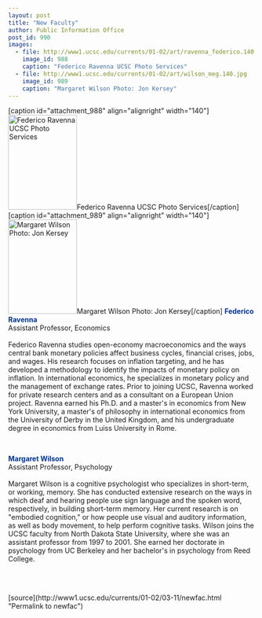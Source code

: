 ```yaml
---
layout: post
title: "New Faculty"
author: Public Information Office
post_id: 990
images:
  - file: http://www1.ucsc.edu/currents/01-02/art/ravenna_federico.140.jpg
    image_id: 988
    caption: "Federico Ravenna UCSC Photo Services"
  - file: http://www1.ucsc.edu/currents/01-02/art/wilson_meg.140.jpg
    image_id: 989
    caption: "Margaret Wilson Photo: Jon Kersey"
---
```


[caption id="attachment_988" align="alignright" width="140"]<a href="http://localhost/mysite/wp-content/uploads/2002/03/ravenna_federico.140.jpg"><img class="size-full wp-image-988" src="http://localhost/mysite/wp-content/uploads/2002/03/ravenna_federico.140.jpg" alt="Federico Ravenna UCSC Photo Services" width="140" height="193" /></a>Federico Ravenna UCSC Photo Services[/caption]
[caption id="attachment_989" align="alignright" width="140"]<a href="http://localhost/mysite/wp-content/uploads/2002/03/wilson_meg.140.jpg"><img class="size-full wp-image-989" src="http://localhost/mysite/wp-content/uploads/2002/03/wilson_meg.140.jpg" alt="Margaret Wilson Photo: Jon Kersey" width="140" height="192" /></a>Margaret Wilson Photo: Jon Kersey[/caption]
<font color="#003399"><b>Federico Ravenna</b></font><br>
Assistant Professor, Economics<br>
<br>
Federico Ravenna studies open-economy macroeconomics and the ways central bank monetary policies affect business cycles, financial crises, jobs, and wages. His research focuses on inflation targeting, and he has developed a methodology to identify the impacts of monetary policy on inflation. In international economics, he specializes in monetary policy and the management of exchange rates. Prior to joining UCSC, Ravenna worked for private research centers and as a consultant on a European Union project. Ravenna earned his Ph.D. and a master's in economics from New York University, a master's of philosophy in international economics from the University of Derby in the United Kingdom, and his undergraduate degree in economics from Luiss University in Rome.
<p>
  <font color="#003399"><b><br></b></font>
</p><font color="#003399"><b>Margaret Wilson</b></font><b><br></b>Assistant Professor, Psychology<br>
<br>
Margaret Wilson is a cognitive psychologist who specializes in short-term, or working, memory. She has conducted extensive research on the ways in which deaf and hearing people use sign language and the spoken word, respectively, in building short-term memory. Her current research is on "embodied cognition," or how people use visual and auditory information, as well as body movement, to help perform cognitive tasks. Wilson joins the UCSC faculty from North Dakota State University, where she was an assistant professor from 1997 to 2001. She earned her doctorate in psychology from UC Berkeley and her bachelor's in psychology from Reed College.
<p>
  <br>

  <br>
  </p>
[source](http://www1.ucsc.edu/currents/01-02/03-11/newfac.html "Permalink to newfac")
